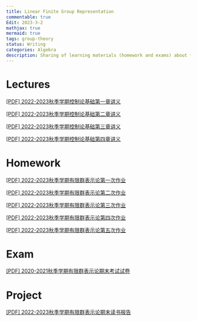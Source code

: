 ```yaml
---
title: Linear Finite Group Representation
commentable: true
Edit: 2023-3-2
mathjax: true
mermaid: true
tags: group-theory
status: Writing
categories: Algebra
description: Sharing of learning materials (homework and exams) about **Linear Finite Group Representation** course given by [Pr.Chang](http://www.nim.nankai.edu.cn/cl/list.htm) sms, Nankai University, in 2022 Fall semester.
---
```



# Lectures

<p><a href="https://ssskz.github.io/materials/第一章.pdf" target="_blank">[PDF] 2022-2023秋季学期控制论基础第一章讲义 </a></p>

<p><a href="https://ssskz.github.io/materials/第二章.pdf" target="_blank">[PDF] 2022-2023秋季学期控制论基础第二章讲义 </a></p>

<p><a href="https://ssskz.github.io/materials/第三章.pdf" target="_blank">[PDF] 2022-2023秋季学期控制论基础第三章讲义 </a></p>

<p><a href="https://ssskz.github.io/materials/第三章-实现.pdf" target="_blank">[PDF] 2022-2023秋季学期控制论基础第四章讲义 </a></p>



# Homework

<p><a href="https://ssskz.github.io/materials/有限群表示论/HW1.pdf" target="_blank">[PDF] 2022-2023秋季学期有限群表示论第一次作业</a></p>

<p><a href="https://ssskz.github.io/materials/有限群表示论/HW2.pdf" target="_blank">[PDF] 2022-2023秋季学期有限群表示论第二次作业</a></p>

<p><a href="https://ssskz.github.io/materials/有限群表示论/HW3.pdf" target="_blank">[PDF] 2022-2023秋季学期有限群表示论第三次作业</a></p>

<p><a href="https://ssskz.github.io/materials/有限群表示论/HW4.pdf" target="_blank">[PDF] 2022-2023秋季学期有限群表示论第四次作业</a></p>

<p><a href="https://ssskz.github.io/materials/有限群表示论/HW5.pdf" target="_blank">[PDF] 2022-2023秋季学期有限群表示论第五次作业</a></p>

# Exam

<p><a href="https://www.zhangwp.com/files/algebra/2020-2021第一学期《有限群表示论》期末考试.pdf" target="_blank">[PDF] 2020-2021秋季学期有限群表示论期末考试试卷</a></p>

# Project

<p><a href="https://ssskz.github.io/materials/有限群表示论/report.pdf" target="_blank">[PDF] 2022-2023秋季学期有限群表示论期末读书报告</a></p>
